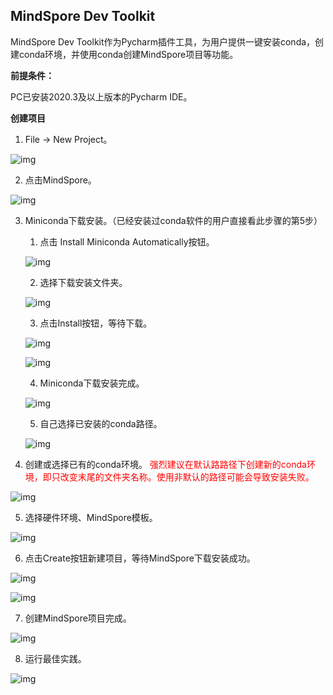 ## MindSpore Dev Toolkit

MindSpore Dev Toolkit作为Pycharm插件工具，为用户提供一键安装conda，创建conda环境，并使用conda创建MindSpore项目等功能。

**前提条件：**

PC已安装2020.3及以上版本的Pycharm IDE。

**创建项目**

1. File -> New Project。

![img](./images/clip_image002.jpg)

 

2. 点击MindSpore。

![img](./images/clip_image004.jpg)

 

3. Miniconda下载安装。（已经安装过conda软件的用户直接看此步骤的第5步）

   1. 点击 Install Miniconda Automatically按钮。

   ![img](./images/clip_image006.jpg)

   2. 选择下载安装文件夹。

   ![img](./images/clip_image008.jpg)

   3. 点击Install按钮，等待下载。

   ![img](./images/clip_image010.jpg)

   ![img](./images/clip_image012.jpg)

   4. Miniconda下载安装完成。

   ![img](./images/clip_image014.jpg)

   5. 自己选择已安装的conda路径。

   ![img](./images/clip_image016.jpg)

 

4. 创建或选择已有的conda环境。 <span style="color:red">强烈建议在默认路路径下创建新的conda环境，即只改变末尾的文件夹名称。使用非默认的路径可能会导致安装失败。</span>

![img](./images/clip_image018.jpg)


 

5. 选择硬件环境、MindSpore模板。

![img](./images/clip_image020.jpg)

 

6. 点击Create按钮新建项目，等待MindSpore下载安装成功。

![img](./images/clip_image022.jpg)

![img](./images/clip_image024.jpg)

 

7. 创建MindSpore项目完成。

![img](./images/clip_image025.png)

 

8. 运行最佳实践。

![img](./images/clip_image027.jpg)